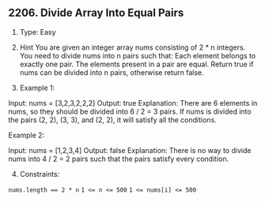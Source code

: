 ## 2206. Divide Array Into Equal Pairs
      
1. Type: Easy

2. Hint
You are given an integer array nums consisting of 2 * n integers. You need to divide nums into n pairs such that: Each element belongs to exactly one pair. The elements present in a pair are equal. Return true if nums can be divided into n pairs, otherwise return false.

 
3. Example 1:

Input: nums = [3,2,3,2,2,2]
Output: true
Explanation: 
There are 6 elements in nums, so they should be divided into 6 / 2 = 3 pairs.
If nums is divided into the pairs (2, 2), (3, 3), and (2, 2), it will satisfy all the conditions.

Example 2:

Input: nums = [1,2,3,4]
Output: false
Explanation: 
There is no way to divide nums into 4 / 2 = 2 pairs such that the pairs satisfy every condition.
 

4. Constraints:

`nums.length == 2 * n`
`1 <= n <= 500`
`1 <= nums[i] <= 500`
